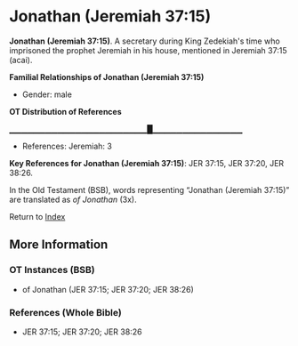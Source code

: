 # Jonathan (Jeremiah 37:15)
**Jonathan (Jeremiah 37:15)**. 
A secretary during King Zedekiah's time who imprisoned the prophet Jeremiah in his house, mentioned in Jeremiah 37:15 (acai). 




**Familial Relationships of Jonathan (Jeremiah 37:15)**


* Gender: male


**OT Distribution of References**

▁▁▁▁▁▁▁▁▁▁▁▁▁▁▁▁▁▁▁▁▁▁▁█▁▁▁▁▁▁▁▁▁▁▁▁▁▁▁
* References: Jeremiah: 3



**Key References for Jonathan (Jeremiah 37:15)**: 
JER 37:15, JER 37:20, JER 38:26. 


In the Old Testament (BSB), words representing “Jonathan (Jeremiah 37:15)” are translated as 
*of Jonathan* (3x). 




Return to [Index](00-Index.md)

## More Information

### OT Instances (BSB)

* of Jonathan (JER 37:15; JER 37:20; JER 38:26)



### References (Whole Bible)

* JER 37:15; JER 37:20; JER 38:26



